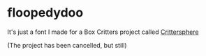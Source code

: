 # floopedydoo

It's just a font I made for a Box Critters project called [Crittersphere](https://crittersphere.proboards.com/)

(The project has been cancelled, but still)

